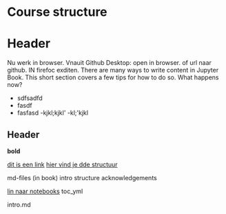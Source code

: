 Course structure
=======================

# Header

Nu werk in browser. Vnauit Github Desktop: open in browser. of url naar github. IN firefoc exditen.
There are many ways to write content in Jupyter Book. This short section
covers a few tips for how to do so.
What happens now? 
- sdfsadfd
- fasdf 
- fasfasd
	-kjkl;kjkl'
	-kl;'kjkl

## Header

**bold**

[dit is een link](https"//github.com)
[hier vind je dde structuur](structure.md)

md-files (in book)
intro
structure
acknowledgements

[lin naar notebooks](notebookds/1_coastal_classification.ipnb)
toc_yml

intro.md

